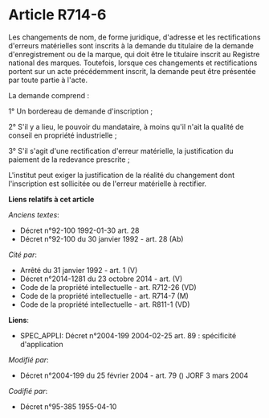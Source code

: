 # Article R714-6

Les changements de nom, de forme juridique, d'adresse et les rectifications d'erreurs matérielles sont inscrits à la demande
du titulaire de la demande d'enregistrement ou de la marque, qui doit être le titulaire inscrit au Registre national des
marques. Toutefois, lorsque ces changements et rectifications portent sur un acte précédemment inscrit, la demande peut être
présentée par toute partie à l'acte.

La demande comprend :

1° Un bordereau de demande d'inscription ;

2° S'il y a lieu, le pouvoir du mandataire, à moins qu'il n'ait la qualité de conseil en propriété industrielle ;

3° S'il s'agit d'une rectification d'erreur matérielle, la justification du paiement de la redevance prescrite ;

L'institut peut exiger la justification de la réalité du changement dont l'inscription est sollicitée ou de l'erreur
matérielle à rectifier.

**Liens relatifs à cet article**

_Anciens textes_:

  - Décret n°92-100 1992-01-30 art. 28
  - Décret n°92-100 du 30 janvier 1992 - art. 28 (Ab)

_Cité par_:

  - Arrêté du 31 janvier 1992 - art. 1 (V)
  - Décret n°2014-1281 du 23 octobre 2014 - art. (V)
  - Code de la propriété intellectuelle - art. R712-26 (VD)
  - Code de la propriété intellectuelle - art. R714-7 (M)
  - Code de la propriété intellectuelle - art. R811-1 (VD)

**Liens**:

  - SPEC_APPLI: Décret n°2004-199 2004-02-25 art. 89 : spécificité d'application

_Modifié par_:

  - Décret n°2004-199 du 25 février 2004 - art. 79 () JORF 3 mars 2004

_Codifié par_:

  - Décret n°95-385 1955-04-10
